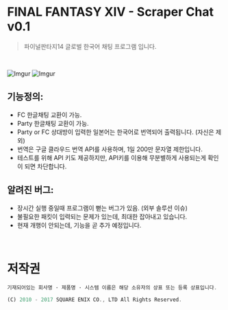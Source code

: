 # FINAL FANTASY XIV - Scraper Chat v0.1
> 파이널판타지14 글로벌 한국어 채팅 프로그램 입니다.
<br/>

![Imgur](http://i.imgur.com/x1E7dGc.png)
![Imgur](http://i.imgur.com/9KZky4h.jpg)

## 기능정의:

 * FC 한글채팅 교환이 가능.
 * Party 한글채팅 교환이 가능.
 * Party or FC 상대방이 입력한 일본어는 한국어로 번역되어 출력됩니다. (자신은 제외)
 * 번역은 구글 클라우드 번역 API를 사용하며, 1일 200만 문자열 제한입니다.
 * 테스트를 위해 API 키도 제공하지만, API키를 이용해 무분별하게 사용되는게 확인이 되면 차단합니다.
 

## 알려진 버그:

 * 장시간 실행 중일때 프로그램이 뻗는 버그가 있음. (외부 솔루션 이슈)
 * 불필요한 패킷이 입력되는 문제가 있는데, 최대한 잡아내고 있습니다.
 * 현재 개행이 안되는데, 기능을 곧 추가 예정입니다.

<br/>

# 저작권
```javascript
기재되어있는 회사명 · 제품명 · 시스템 이름은 해당 소유자의 상표 또는 등록 상표입니다.

(C) 2010 - 2017 SQUARE ENIX CO., LTD All Rights Reserved.
```
